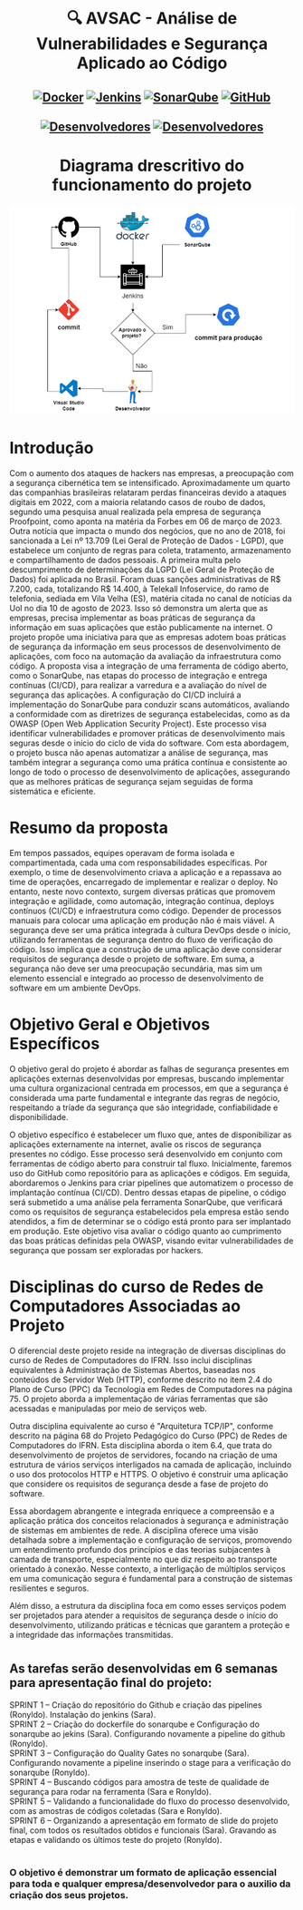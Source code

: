 <h1></h1>
<h1 align="center"> 🔍 AVSAC - Análise de Vulnerabilidades e Segurança Aplicado ao Código <br>
  <h2 align="center">
    <a href="https://hub.docker.com/" target="_blank"><img align="center" alt="Docker" src="https://img.shields.io/badge/Docker-Imagens_Docker-black?style=for-the-badge&logo=docker&logoColor=blue"/></a>
    <a href="https://www.jenkins.io/doc/" target="_blank"><img align="center" alt="Jenkins" src="https://img.shields.io/badge/Jenkins-Pipeline-black?style=for-the-badge&logo=jenkins&logoColor=orange"/></a>
    <a href="https://docs.sonarqube.org/" target="_blank"><img align="center" alt="SonarQube" src="https://img.shields.io/badge/SonarQube-Análise-black?style=for-the-badge&logo=sonarqube&logoColor=blue"/></a>
    <a href="https://github.com/Ronynetwork/AVSAC" target="_blank"><img align="center" alt="GitHub" src="https://img.shields.io/badge/Github-Repositório-black?style=for-the-badge&logo=github&logoColor=white"></a>
    <br><br>
    <a href="#"><img align="center" alt="Desenvolvedores" src="https://img.shields.io/badge/👨🏻‍💻_Desenvolvedores-Ronyldo_Oliveira_e_Sara_Maria-black?style=for-the-badge"/></a>
    <a href="#"><img align="center" alt="Desenvolvedores" src="https://img.shields.io/badge/💡_Orientador-Felipe_Dantas-black?style=for-the-badge"/></a>
  </h2>
</h1>

<div align="center">
  
  # Diagrama drescritivo do funcionamento do projeto
  <img src="Estrutura/Diagrama.png" alt="Diagrama"/>
</div>

# Introdução 

Com o aumento dos ataques de hackers nas empresas, a preocupação com a segurança cibernética tem se intensificado. Aproximadamente um quarto das companhias brasileiras relataram perdas financeiras devido a ataques digitais em 2022, com a maioria relatando casos de roubo de dados, segundo uma pesquisa anual realizada pela empresa de segurança Proofpoint, como aponta na matéria da Forbes em 06 de março de 2023. Outra notícia que impacta o mundo dos negócios, que no ano de 2018, foi sancionada a Lei nº 13.709 (Lei Geral de Proteção de Dados - LGPD), que estabelece um conjunto de regras para coleta, tratamento, armazenamento e compartilhamento de dados pessoais. A primeira multa pelo descumprimento de determinações da LGPD (Lei Geral de Proteção de Dados) foi aplicada no Brasil. Foram duas sanções administrativas de R$ 7.200, cada, totalizando R$ 14.400, à Telekall Infoservice, do ramo de telefonia, sediada em Vila Velha (ES), matéria citada no canal de notícias da Uol no dia 10 de agosto de 2023. Isso só demonstra um alerta que as empresas, precisa implementar as boas práticas de segurança da informação em suas aplicações que estão publicamente na internet. O projeto propõe uma iniciativa para que as empresas adotem boas práticas de segurança da informação em seus processos de desenvolvimento de aplicações, com foco na automação da avaliação da infraestrutura como código. A proposta visa a integração de uma ferramenta de código aberto, como o SonarQube, nas etapas do processo de integração e entrega contínuas (CI/CD), para realizar a varredura e a avaliação do nível de segurança das aplicações.
A configuração do CI/CD incluirá a implementação do SonarQube para conduzir scans automáticos, avaliando a conformidade com as diretrizes de segurança estabelecidas, como as da OWASP (Open Web Application Security Project). Este processo visa identificar vulnerabilidades e promover práticas de desenvolvimento mais seguras desde o início do ciclo de vida do software.
Com esta abordagem, o projeto busca não apenas automatizar a análise de segurança, mas também integrar a segurança como uma prática contínua e consistente ao longo de todo o processo de desenvolvimento de aplicações, assegurando que as melhores práticas de segurança sejam seguidas de forma sistemática e eficiente.

<h1></h1>

# Resumo da proposta 

Em tempos passados, equipes operavam de forma isolada e compartimentada, cada uma com
responsabilidades específicas. Por exemplo, o time de desenvolvimento criava a aplicação e a
repassava ao time de operações, encarregado de implementar e realizar o deploy. No entanto, neste
novo contexto, surgem diversas práticas que promovem integração e agilidade, como automação,
integração contínua, deploys contínuos (CI/CD) e infraestrutura como código. Depender de
processos manuais para colocar uma aplicação em produção não é mais viável. A segurança deve
ser uma prática integrada à cultura DevOps desde o início, utilizando ferramentas de segurança
dentro do fluxo de verificação do código. Isso implica que a construção de uma aplicação deve
considerar requisitos de segurança desde o projeto de software. Em suma, a segurança não deve ser
uma preocupação secundária, mas sim um elemento essencial e integrado ao processo de
desenvolvimento de software em um ambiente DevOps.

<h1></h1>

# Objetivo Geral e Objetivos Específicos  

O objetivo geral do projeto é abordar as falhas de segurança presentes em aplicações externas desenvolvidas por empresas, buscando implementar uma cultura organizacional centrada em processos, em que a segurança é considerada uma parte fundamental e integrante das regras de negócio, respeitando a tríade da segurança que são integridade, confiabilidade e disponibilidade. 

O objetivo específico é estabelecer um fluxo que, antes de disponibilizar as aplicações externamente na internet, avalie os riscos de segurança presentes no código. Esse processo será desenvolvido em conjunto com ferramentas de código aberto para construir tal fluxo. Inicialmente, faremos uso do GitHub como repositório para as aplicações e códigos. Em seguida, abordaremos o Jenkins para criar pipelines que automatizem o processo de implantação contínua (CI/CD). Dentro dessas etapas de pipeline, o código será submetido a uma análise pela ferramenta SonarQube, que verificará como os requisitos de segurança estabelecidos pela empresa estão sendo atendidos, a fim de determinar se o código está pronto para ser implantado em produção. Este objetivo visa avaliar o código quanto ao cumprimento das boas práticas definidas pela OWASP, visando evitar vulnerabilidades de segurança que possam ser exploradas por hackers.

<h1></h1>

# Disciplinas do curso de Redes de Computadores Associadas ao Projeto

O diferencial deste projeto reside na integração de diversas disciplinas do curso de Redes de Computadores do IFRN. Isso inclui disciplinas equivalentes à Administração de Sistemas Abertos, baseadas nos conteúdos de Servidor Web (HTTP), conforme descrito no item 2.4 do Plano de Curso (PPC) da Tecnologia em Redes de Computadores na página 75. O projeto aborda a implementação de várias ferramentas que são acessadas e manipuladas por meio de serviços web.

Outra disciplina equivalente ao curso é "Arquitetura TCP/IP", conforme descrito na página 68 do Projeto Pedagógico do Curso (PPC) de Redes de Computadores do IFRN. Esta disciplina aborda o item 6.4, que trata do desenvolvimento de projetos de servidores, focando na criação de uma estrutura de vários serviços interligados na camada de aplicação, incluindo o uso dos protocolos HTTP e HTTPS. O objetivo é construir uma aplicação que considere os requisitos de segurança desde a fase de projeto do software.

Essa abordagem abrangente e integrada enriquece a compreensão e a aplicação prática dos conceitos relacionados à segurança e administração de sistemas em ambientes de rede. A disciplina oferece uma visão detalhada sobre a implementação e configuração de serviços, promovendo um entendimento profundo dos princípios e das teorias subjacentes à camada de transporte, especialmente no que diz respeito ao transporte orientado à conexão. Nesse contexto, a interligação de múltiplos serviços em uma comunicação segura é fundamental para a construção de sistemas resilientes e seguros.

Além disso, a estrutura da disciplina foca em como esses serviços podem ser projetados para atender a requisitos de segurança desde o início do desenvolvimento, utilizando práticas e técnicas que garantem a proteção e a integridade das informações transmitidas.

<h1></h1>

## As tarefas serão desenvolvidas em 6 semanas para apresentação final do projeto:
SPRINT 1 – Criação do repositório do Github e criação das pipelines (Ronyldo). Instalação do jenkins (Sara). <br>
SPRINT 2 – Criação do dockerfile do sonarqube e Configuração do sonarqube ao jekins (Sara). Configurando novamente a pipeline do github (Ronyldo).<br> 
SPRINT 3 – Configuração do Quality Gates no sonarqube (Sara). Configurando novamente a pipeline inserindo o stage para a verificação do sonarqube (Ronyldo).<br> 
SPRINT 4 – Buscando códigos para amostra de teste de qualidade de segurança para rodar na ferramenta (Sara e Ronyldo). <br>
SPRINT 5 – Validando a funcionalidade do fluxo do processo desenvolvido, com as amostras de códigos coletadas (Sara e Ronyldo).<br> 
SPRINT 6 – Organizando a apresentação em formato de slide do projeto final, com todos os resultados obtidos e funcionais (Sara). Gravando as etapas e validando os últimos teste do projeto (Ronyldo).<br>

<h1></h1>

### O objetivo é demonstrar um formato de aplicação essencial para toda e qualquer empresa/desenvolvedor para o auxilio da criação dos seus projetos.
